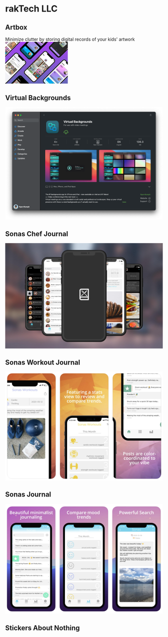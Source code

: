# rakTech LLC

## Artbox
Minimize clutter by storing digital records of your kids' artwork
<img src="assets/promo2.png" width="200">

## Virtual Backgrounds
![](assets/vbmacos.png)

## Sonas Chef Journal
![](assets/chef.png)

## Sonas Workout Journal
![](assets/workout.png)

## Sonas Journal
![](assets/journal.png)

## Stickers About Nothing
